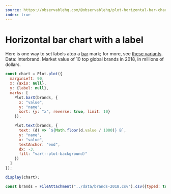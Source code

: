 ```yaml
---
source: https://observablehq.com/@observablehq/plot-horizontal-bar-chart-with-label
index: true
---
```


# Horizontal bar chart with a label

Here is one way to set labels atop a [bar](https://observablehq.com/plot/marks/bar) mark; for more, see [these variants](./labelled-horizontal-bar-chart-variants). Data: Interbrand. Market value of 10 top global brands in 2018, in millions of dollars.

```js echo
const chart = Plot.plot({
  marginLeft: 90,
  x: {axis: null},
  y: {label: null},
  marks: [
    Plot.barX(brands, {
      x: "value",
      y: "name",
      sort: {y: "x", reverse: true, limit: 10}
    }),

    Plot.text(brands, {
      text: (d) => `${Math.floor(d.value / 1000)} B`,
      y: "name",
      x: "value",
      textAnchor: "end",
      dx: -3,
      fill: "var(--plot-background)"
    })
  ]
});

display(chart);
```

```js echo
const brands = FileAttachment("../data/brands-2018.csv").csv({typed: true});
```
